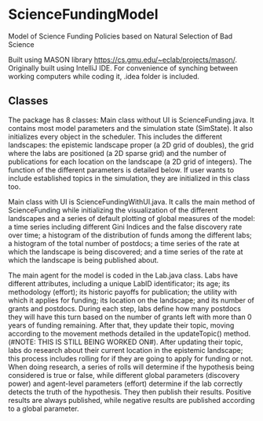 # ScienceFundingModel
Model of Science Funding Policies based on Natural Selection of Bad Science

Built using MASON library https://cs.gmu.edu/~eclab/projects/mason/. Originally built using IntelliJ IDE. For convenience of synching between working computers while coding it, .idea folder is included.

## Classes ##

The package has 8 classes: 
  Main class without UI is ScienceFunding.java. It contains most model parameters and the simulation state (SimState). It also initializes every object in the scheduler. This includes the different landscapes: the epistemic landscape proper (a 2D grid of doubles), the grid where the labs are positioned (a 2D sparse grid) and the number of publications for each location on the landscape (a 2D grid of integers). The function of the different parameters is detailed below. If user wants to include established topics in the simulation, they are initialized in this class too. 
	
Main class with UI is ScienceFundingWithUI.java. It calls the main method of ScienceFunding while initializing the visualization of the different landscapes and a series of default plotting of global measures of the model: a time series including different Gini Indices and the false discovery rate over time; a histogram of the distribution of funds among the different labs; a histogram of the total number of postdocs; a time series of the rate at which the landscape is being discovered; and a time series of the rate at which the landscape is being published about.
	
The main agent for the model is coded in the Lab.java class. Labs have different attributes, including a unique LabID identificator; its age; its methodology (effort); its historic payoffs for publication; the utility with which it applies for funding; its location on the landscape; and its number of grants and postdocs. During each step, labs define how many postdocs they will have this turn based on the number of grants left with more than 0 years of funding remaining. After that, they update their topic, moving according to the movement methods detailed in the updateTopic() method. (#NOTE: THIS IS STILL BEING WORKED ON#). After updating their topic, labs do research about their current location in the epistemic landscape; this process includes rolling for if they are going to apply for funding or not. When doing research, a series of rolls will determine if the hypothesis being considered is true or false, while different global parameters (discovery power) and agent-level parameters (effort) determine if the lab correctly detects the truth of the hypothesis. They then publish their results. Positive results are always published, while negative results are published according to a global parameter.
	
